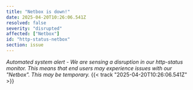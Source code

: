 ```yaml
---
title: "Netbox is down!"
date: 2025-04-20T10:26:06.541Z
resolved: false
severity: "disrupted"
affected: ["Netbox"]
id: "http-status-netbox"
section: issue
---
```


**Automated system alert* - We are sensing a disruption in our http-status monitor. This means that end users may experience issues with our "Netbox". This may be temporary.* {{< track "2025-04-20T10:26:06.541Z" >}}
